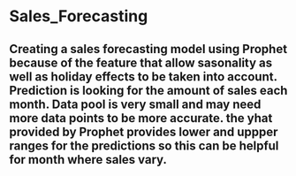 # Sales_Forecasting
## Creating a sales forecasting model using Prophet because of the feature that allow sasonality as well as holiday effects to be taken into account. Prediction is looking for the amount of sales each month. Data pool is very small and may need more data points to be more accurate. the yhat provided by Prophet provides lower and uppper ranges for the predictions so this can be helpful for month where sales vary. 
